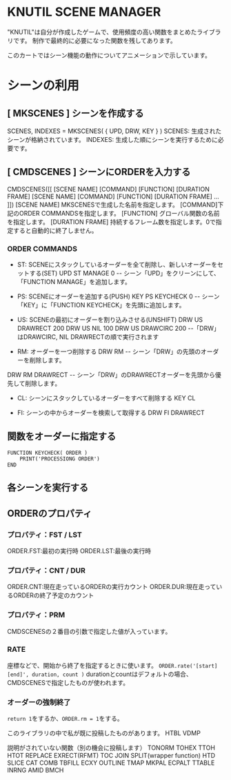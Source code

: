 # KNUTIL SCENE MANAGER
"KNUTIL"は自分が作成したゲームで、使用頻度の高い関数をまとめたライブラリです。
制作で最終的に必要になった関数を残してあります。

このカートではシーン機能の動作についてアニメーションで示しています。

# シーンの利用
## [ MKSCENES ] シーンを作成する
SCENES, INDEXES = MKSCENES( { UPD, DRW, KEY } )
SCENES: 生成されたシーンが格納されています。
INDEXES: 生成した順にシーンを実行するために必要です。

## [ CMDSCENES ] シーンにORDERを入力する
CMDSCENES([[
[SCENE NAME] [COMMAND] [FUNCTION] [DURATION FRAME]
[SCENE NAME] [COMMAND] [FUNCTION] [DURATION FRAME]
...
]])
[SCENE NAME] MKSCENESで生成した名前を指定します。
[COMMAND]下記のORDER COMMANDSを指定します。
[FUNCTION] グローバル関数の名前を指定します。
[DURATION FRAME] 持続するフレーム数を指定します。0で指定すると自動的に終了しません。


### ORDER COMMANDS
- ST: SCENEにスタックしているオーダーを全て削除し、新しいオーダーをセットする(SET)
UPD ST MANAGE 0
-- シーン「UPD」をクリーンにして、「FUNCTION MANAGE」を追加します。

- PS: SCENEにオーダーを追加する(PUSH)
KEY PS KEYCHECK 0
-- シーン「KEY」に「FUNCTION KEYCHECK」を先頭に追加します。

- US: SCENEの最初にオーダーを割り込みさせる(UNSHIFT)
DRW US DRAWRECT 200
DRW US NIL 100
DRW US DRAWCIRC 200
--「DRW」はDRAWCIRC, NIL DRAWRECTの順で実行されます

- RM: オーダーを一つ削除する
DRW RM
-- シーン「DRW」の先頭のオーダーを削除します。

DRW RM DRAWRECT
-- シーン「DRW」のDRAWRECTオーダーを先頭から優先して削除します。

- CL: シーンにスタックしているオーダーをすべて削除する
KEY CL

- FI: シーンの中からオーダーを検索して取得する
DRW FI DRAWRECT

## 関数をオーダーに指定する
```
FUNCTION KEYCHECK( ORDER )
	PRINT('PROCESSIONG ORDER')
END
```

## 各シーンを実行する

## ORDERのプロパティ
### プロパティ：FST / LST
ORDER.FST:最初の実行時
ORDER.LST:最後の実行時

### プロパティ：CNT / DUR
ORDER.CNT:現在走っているORDERの実行カウント
ORDER.DUR:現在走っているORDERの終了予定のカウント

### プロパティ：PRM
CMDSCENESの２番目の引数で指定した値が入っています。

### RATE
座標などで、開始から終了を指定するときに使います。
`ORDER.rate('[start] [end]', duration, count )`
durationとcountはデフォルトの場合、CMDSCENESで指定したものが使われます。

### オーダーの強制終了
`return 1`をするか、`ORDER.rm = 1`をする。

このライブラリの中で私が既に投稿したものがあります。
HTBL
VDMP

説明がされていない関数（別の機会に投稿します）
TONORM
TOHEX
TTOH
HTOT
REPLACE
EXRECT(RFMT)
TOC
JOIN
SPLIT(wrapper function)
HTD
SLICE
CAT
COMB
TBFILL
ECXY
OUTLINE
TMAP
MKPAL
ECPALT
TTABLE
INRNG
AMID
BMCH
